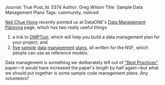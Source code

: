Journal: True
Post_Id: 5374
Author: Greg Wilson
Title: Sample Data Management Plans
Tags: community, noticed

<p><a href="http://www.epcc.ed.ac.uk/about-us/staff/Neil Chue Hongeil/">Neil Chue Hong</a> recently pointed us at DataONE's <a href="http://www.dataone.org/data-management-planning">Data Management Planning</a> page, which has two really useful things:</p>
<ol>
  <li>a link to <a href="https://dmp.cdlib.org/">DMPTool</a>, which will help you build a data management plan for your project; and</li>
  <li>
    <a href="http://www.dataone.org/sites/all/documents/DMP_MaunaLoa_Formatted.pdf">five</a>
    <a href="http://www.dataone.org/sites/all/documents/DMP_Hydrologic_Formatted.pdf">sample</a>
    <a href="http://www.dataone.org/sites/all/documents/DMP_HDFMap_Formatted.pdf">data</a>
    <a href="http://www.dataone.org/sites/all/documents/DMP_NutNet_Formatted.pdf">management</a>
    <a href="http://www.dataone.org/sites/all/documents/DMP_Copepod_Formatted.pdf">plans</a>,
    all written for the NSF,
    which people can use as reference models.
  </li>
</ol>
<p>Data management is something we deliberately left out of <a href="|filename|2012-10-03-best-practices-for-scientific-computing.md">"Best Practices"</a> paper&mdash;it would have increased the paper's length by half again&mdash;but what we should put together is some sample code management plans.  Any volunteers?</p>
